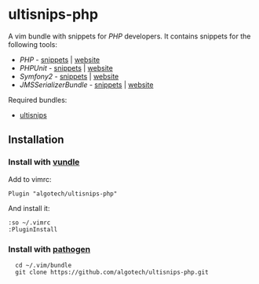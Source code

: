 # ultisnips-php #

A vim bundle with snippets for *PHP* developers.
It contains snippets for the following tools:
 - *PHP* - [snippets](doc/php.md) | [website][php-website]
 - *PHPUnit* - [snippets](doc/phpunit.md) | [website][phpunit-website]
 - *Symfony2* - [snippets](doc/symfony2.md) | [website][symfony2-website]
 - *JMSSerializerBundle* - [snippets](doc/jms.md) | [website][jms-website]

Required bundles:
 - [ultisnips](https://github.com/SirVer/ultisnips)

## Installation

### Install with [vundle](https://github.com/gmarik/vundle)

Add to vimrc:

    Plugin "algotech/ultisnips-php"

And install it:

    :so ~/.vimrc
    :PluginInstall

### Install with [pathogen](https://github.com/tpope/vim-pathogen)

      cd ~/.vim/bundle
      git clone https://github.com/algotech/ultisnips-php.git

[php-website]: http://php.net
[phpunit-website]: https://phpunit.de
[symfony2-website]: http://symfony.com
[jms-website]: http://jmsyst.com/bundles/JMSSerializerBundle
